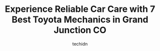 ---
layout: ampstory
image: https://images.unsplash.com/photo-1626302592999-700a9a2383f3?ixlib=rb-4.0.3&ixid=MnwxMjA3fDB8MHxwaG90by1wYWdlfHx8fGVufDB8fHx8&auto=format&fit=crop&w=640&h=853&q=80
author: techidn
featured: false
description: Entrust your vehicle to the 7 best Toyota Mechanic in Grand Junction CO, USA and experience the difference they can make. With their extensive knowledge, state-of-the-art facilities, and com
title: Experience Reliable Car Care with 7 Best Toyota Mechanics in Grand Junction CO
cover:
   title: Experience Reliable Car Care with 7 Best Toyota Mechanics in Grand Junction CO
   subtitle: Rickpate
   background: https://images.unsplash.com/photo-1626302592999-700a9a2383f3?ixlib=rb-4.0.3&ixid=MnwxMjA3fDB8MHxwaG90by1wYWdlfHx8fGVufDB8fHx8&auto=format&fit=crop&w=640&h=853&q=80

pages: 
 - layout: thirds
   top: <h1>#1 Scottys Complete Car Care Center</h1>
   bottom: "<p>In June I took my car into Scottys to have my starter replaced. While they had my car it was involved in an accident. Scottys said that an employee bumped it moving veh</p>"
   background: https://www.knot35.com/toplist/wp-content/uploads/2023/06/best-toyota-mechanic-1-in-grand-junction-co-1685834195.jpeg
   backgroundblur: true
 - layout: thirds
   top: <h1>#2 Barney Brothers Off-Road and Repair</h1>
   bottom: "<p>2394 US-6 & 50, Grand Junction, CO 81505, United States</p>"
   background: https://www.knot35.com/toplist/wp-content/uploads/2023/06/best-toyota-mechanic-2-in-grand-junction-co-1685834195.jpeg
   cta:
      link: https://www.knot35.com/toplist/experience-reliable-car-care-with-7-best-toyota-mechanics-in-grand-junction-co/
      text: Experience Reliable Car Care with 7 Best Toyota Mechanics in Grand Junction CO
 - layout: thirds
   top: <h1>#3 Scotts Grand Junction Auto</h1>
   bottom: "<p>3206 E Rd, Clifton, CO 81520, United States</p>"
   background: https://www.knot35.com/toplist/wp-content/uploads/2023/06/best-toyota-mechanic-3-in-grand-junction-co-1685834196.jpeg
   cta:
      link: https://www.knot35.com/toplist/experience-reliable-car-care-with-7-best-toyota-mechanics-in-grand-junction-co/
      text: Experience Reliable Car Care with 7 Best Toyota Mechanics in Grand Junction CO
 - layout: thirds
   top: <h1>#4 Discovery Auto Group</h1>
   bottom: "<p>2490 US-6 and 50, Grand Junction, CO 81505, United States</p>"
   background: https://images.unsplash.com/photo-1531169509526-f8f1fdaa4a67?ixlib=rb-4.0.3&ixid=MnwxMjA3fDB8MHxwaG90by1wYWdlfHx8fGVufDB8fHx8&auto=format&fit=crop&w=640&h=853&q=80
   cta:
      link: https://www.knot35.com/toplist/experience-reliable-car-care-with-7-best-toyota-mechanics-in-grand-junction-co/
      text: Experience Reliable Car Care with 7 Best Toyota Mechanics in Grand Junction CO
 - layout: thirds
   top: <h1>#5 Antonellis Advanced Automotive</h1>
   bottom: "<p>365 Bonny St, Grand Junction, CO 81501, United States</p>"
   background: https://images.unsplash.com/photo-1549241520-425e3dfc01cb?ixlib=rb-4.0.3&ixid=MnwxMjA3fDB8MHxwaG90by1wYWdlfHx8fGVufDB8fHx8&auto=format&fit=crop&w=640&h=853&q=80
   cta:
      link: https://www.knot35.com/toplist/experience-reliable-car-care-with-7-best-toyota-mechanics-in-grand-junction-co/
      text: Experience Reliable Car Care with 7 Best Toyota Mechanics in Grand Junction CO
 - layout: thirds
   top: <h1>#6 Family Auto Care and Transmission</h1>
   bottom: "<p>2871 North Ave, Grand Junction, CO 81501, United States</p>"
   background: https://images.unsplash.com/photo-1567360425618-1594206637d2?ixlib=rb-4.0.3&ixid=MnwxMjA3fDB8MHxwaG90by1wYWdlfHx8fGVufDB8fHx8&auto=format&fit=crop&w=640&h=853&q=80
   cta:
      link: https://www.knot35.com/toplist/experience-reliable-car-care-with-7-best-toyota-mechanics-in-grand-junction-co/
      text: Experience Reliable Car Care with 7 Best Toyota Mechanics in Grand Junction CO
 - layout: thirds
   top: <h1>#7 Jeffs Automotive Service & Repair LLC</h1>
   bottom: "<p>490 28 1/4 Rd, Grand Junction, CO 81501, United States</p>"
   background: https://images.unsplash.com/photo-1553949345-eb786bb3f7ba?ixlib=rb-4.0.3&ixid=MnwxMjA3fDB8MHxwaG90by1wYWdlfHx8fGVufDB8fHx8&auto=format&fit=crop&w=640&h=853&q=80
   cta:
      link: https://www.knot35.com/toplist/experience-reliable-car-care-with-7-best-toyota-mechanics-in-grand-junction-co/
      text: Experience Reliable Car Care with 7 Best Toyota Mechanics in Grand Junction CO
 - layout: thirds
   middle: Continue reading...
   background: https://images.unsplash.com/photo-1509114397022-ed747cca3f65?ixlib=rb-4.0.3&ixid=MnwxMjA3fDB8MHxwaG90by1wYWdlfHx8fGVufDB8fHx8&auto=format&fit=crop&w=640&h=853&q=80
   cta:
      link: https://www.knot35.com/toplist/experience-reliable-car-care-with-7-best-toyota-mechanics-in-grand-junction-co/
      text: Experience Reliable Car Care with 7 Best Toyota Mechanics in Grand Junction CO
      
---